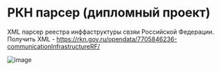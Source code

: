 # РКН парсер (дипломный проект)
XML парсер реестра инффаструктуры свзяи Российской Федерации.  
Получить XML - https://rkn.gov.ru/opendata/7705846236-communicationInfrastructureRF/

![image](https://user-images.githubusercontent.com/82217739/121319741-2d832e00-c915-11eb-8c5c-9eb97bdd0671.png)
